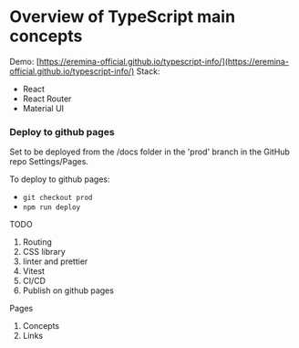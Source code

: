 # Overview of TypeScript main concepts

Demo: [https://eremina-official.github.io/typescript-info/](https://eremina-official.github.io/typescript-info/)
Stack: 
- React
- React Router
- Material UI

### Deploy to github pages
Set to be deployed from the /docs folder in the 'prod' branch in the GitHub repo Settings/Pages.

To deploy to github pages:
- `git checkout prod`
- `npm run deploy`

TODO
1. Routing
2. CSS library
3. linter and prettier
4. Vitest
5. CI/CD
6. Publish on github pages

Pages
1. Concepts
2. Links
